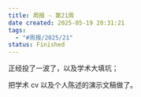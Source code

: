 ```yaml
---
title: 周报 - 第21周
date created: 2025-05-19 20:31:21
tags:
  - "#周报/2025/21"
status: Finished
---
```


正经投了一波了，以及学术大填坑；

把学术 cv 以及个人陈述的演示文稿做了。
